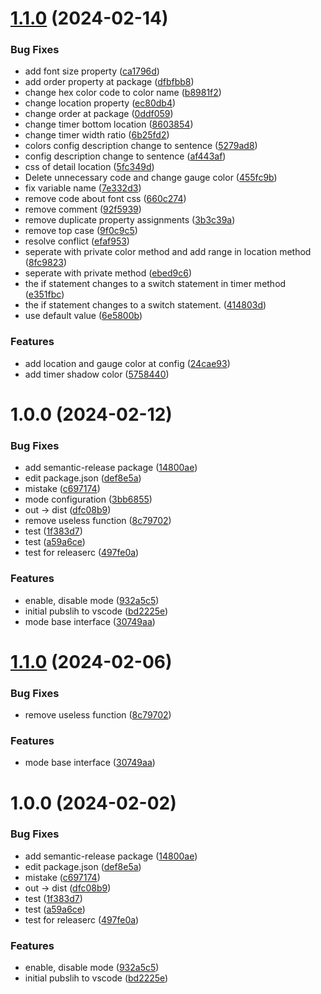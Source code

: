 # [1.1.0](https://github.com/JunbaeJs/junbae-mode/compare/v1.0.0...v1.1.0) (2024-02-14)


### Bug Fixes

* add font size property ([ca1796d](https://github.com/JunbaeJs/junbae-mode/commit/ca1796d7cc54d2b2f4f1de06e11db74ede6fb12f))
* add order property at package ([dfbfbb8](https://github.com/JunbaeJs/junbae-mode/commit/dfbfbb84318146a3c067662f083a04ae39ef68a3))
* change hex color code to color name ([b8981f2](https://github.com/JunbaeJs/junbae-mode/commit/b8981f24f6cae3727466bdd35543ff4d90adf417))
* change location property ([ec80db4](https://github.com/JunbaeJs/junbae-mode/commit/ec80db4ad192b6a892a578f967a5231114d1694f))
* change order at package ([0ddf059](https://github.com/JunbaeJs/junbae-mode/commit/0ddf0593fbf2dde629ffcd867679e8828e65933b))
* change timer bottom location ([8603854](https://github.com/JunbaeJs/junbae-mode/commit/86038541f0ea01325bdba734245951c9bc02046b))
* change timer width ratio ([6b25fd2](https://github.com/JunbaeJs/junbae-mode/commit/6b25fd23cabde04fe1fce15dd88f52fab519a514))
* colors config description change to sentence ([5279ad8](https://github.com/JunbaeJs/junbae-mode/commit/5279ad8a2e939ab90d6e24b856ca1f8488ca416b))
* config description change to sentence ([af443af](https://github.com/JunbaeJs/junbae-mode/commit/af443af634f9bf476160d3a45199bbd18a075f95))
* css of detail location ([5fc349d](https://github.com/JunbaeJs/junbae-mode/commit/5fc349da8261a8c0beec7a986f3f6ec81e477445))
* Delete unnecessary code and change gauge color ([455fc9b](https://github.com/JunbaeJs/junbae-mode/commit/455fc9bbd95fa46a82b3cb5352fdd54cf411e235))
* fix variable name ([7e332d3](https://github.com/JunbaeJs/junbae-mode/commit/7e332d33129069dcc909a3aa876f8600e7727291))
* remove code about font css ([660c274](https://github.com/JunbaeJs/junbae-mode/commit/660c274d4411d61ba66ac949200fe093f3f44c7d))
* remove comment ([92f5939](https://github.com/JunbaeJs/junbae-mode/commit/92f5939368ec913ec736c3e24ab5a8923a6eb38e))
* remove duplicate property assignments ([3b3c39a](https://github.com/JunbaeJs/junbae-mode/commit/3b3c39aa18d575a5e11f02d9b41e184bfc06efcf))
* remove top case ([9f0c9c5](https://github.com/JunbaeJs/junbae-mode/commit/9f0c9c594cc5141b6e20f883082f543e8ce732f0))
* resolve conflict ([efaf953](https://github.com/JunbaeJs/junbae-mode/commit/efaf95359e492234cfdbb723d816c69d75cc6586))
* seperate with private color method and add range in location method ([8fc9823](https://github.com/JunbaeJs/junbae-mode/commit/8fc98239d7b5c6bd73a31233902a7158bbe72057))
* seperate with private method ([ebed9c6](https://github.com/JunbaeJs/junbae-mode/commit/ebed9c695b6c0c9f8565da9b319fb42565efde82))
* the if statement changes to a switch statement in timer method ([e351fbc](https://github.com/JunbaeJs/junbae-mode/commit/e351fbc9ac80aed9db2585895ef4d54bf8a01f2a))
* the if statement changes to a switch statement. ([414803d](https://github.com/JunbaeJs/junbae-mode/commit/414803d1b2bd34bb5f13ef8f8a67bb488fb30536))
* use default value ([6e5800b](https://github.com/JunbaeJs/junbae-mode/commit/6e5800b0d376c6a2b6a732be4e4fa8c6fed3fa34))


### Features

* add location and gauge color at config ([24cae93](https://github.com/JunbaeJs/junbae-mode/commit/24cae93de8ea7413b924c1b5df7539cf72ec9339))
* add timer shadow color ([5758440](https://github.com/JunbaeJs/junbae-mode/commit/5758440813788de0ad4564382d42c8bd66cf8d5c))

# 1.0.0 (2024-02-12)


### Bug Fixes

* add semantic-release package ([14800ae](https://github.com/JunbaeJs/junbae-mode/commit/14800aeb080e0ed58a480b9f12a145a0941e805c))
* edit package.json ([def8e5a](https://github.com/JunbaeJs/junbae-mode/commit/def8e5a72fbac988d6ec9e13675fe3bade911f31))
* mistake ([c697174](https://github.com/JunbaeJs/junbae-mode/commit/c697174ef1760c48ec5a67ec22f586aa98403adc))
* mode configuration ([3bb6855](https://github.com/JunbaeJs/junbae-mode/commit/3bb68551316ec001257f7259d39928f490d2579a))
* out -> dist ([dfc08b9](https://github.com/JunbaeJs/junbae-mode/commit/dfc08b912cca310d994bfe443dcaad47763b40fd))
* remove useless function ([8c79702](https://github.com/JunbaeJs/junbae-mode/commit/8c79702e9189e492dae02515671056139101ca1e))
* test ([1f383d7](https://github.com/JunbaeJs/junbae-mode/commit/1f383d78f27075484053b884627fb044ba09c0df))
* test ([a59a6ce](https://github.com/JunbaeJs/junbae-mode/commit/a59a6ce836f921672c5d446cd16a5118370c27c6))
* test for releaserc ([497fe0a](https://github.com/JunbaeJs/junbae-mode/commit/497fe0a4220fdc1f06dee854506a4ff78ecc0edf))


### Features

* enable, disable mode ([932a5c5](https://github.com/JunbaeJs/junbae-mode/commit/932a5c5d6e54109d67af86d163cb8a377c05d7cb))
* initial pubslih to vscode ([bd2225e](https://github.com/JunbaeJs/junbae-mode/commit/bd2225e2952313d31e05a27f19798cc57e419530))
* mode base interface ([30749aa](https://github.com/JunbaeJs/junbae-mode/commit/30749aab2e3534a5aec7de83b848170ae355daa2))

# [1.1.0](https://github.com/JunbaeJs/junbae-mode/compare/v1.0.0...v1.1.0) (2024-02-06)


### Bug Fixes

* remove useless function ([8c79702](https://github.com/JunbaeJs/junbae-mode/commit/8c79702e9189e492dae02515671056139101ca1e))


### Features

* mode base interface ([30749aa](https://github.com/JunbaeJs/junbae-mode/commit/30749aab2e3534a5aec7de83b848170ae355daa2))

# 1.0.0 (2024-02-02)


### Bug Fixes

* add semantic-release package ([14800ae](https://github.com/JunbaeJs/junbae-mode/commit/14800aeb080e0ed58a480b9f12a145a0941e805c))
* edit package.json ([def8e5a](https://github.com/JunbaeJs/junbae-mode/commit/def8e5a72fbac988d6ec9e13675fe3bade911f31))
* mistake ([c697174](https://github.com/JunbaeJs/junbae-mode/commit/c697174ef1760c48ec5a67ec22f586aa98403adc))
* out -> dist ([dfc08b9](https://github.com/JunbaeJs/junbae-mode/commit/dfc08b912cca310d994bfe443dcaad47763b40fd))
* test ([1f383d7](https://github.com/JunbaeJs/junbae-mode/commit/1f383d78f27075484053b884627fb044ba09c0df))
* test ([a59a6ce](https://github.com/JunbaeJs/junbae-mode/commit/a59a6ce836f921672c5d446cd16a5118370c27c6))
* test for releaserc ([497fe0a](https://github.com/JunbaeJs/junbae-mode/commit/497fe0a4220fdc1f06dee854506a4ff78ecc0edf))


### Features

* enable, disable mode ([932a5c5](https://github.com/JunbaeJs/junbae-mode/commit/932a5c5d6e54109d67af86d163cb8a377c05d7cb))
* initial pubslih to vscode ([bd2225e](https://github.com/JunbaeJs/junbae-mode/commit/bd2225e2952313d31e05a27f19798cc57e419530))
